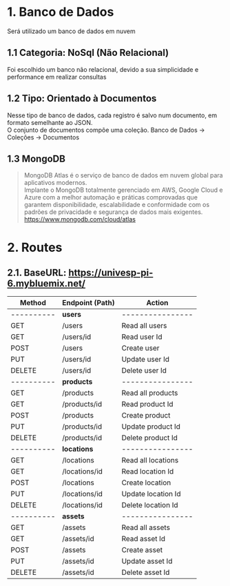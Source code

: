 # 1. Banco de Dados

Será utilizado um banco de dados em nuvem

## 1.1 Categoria: NoSql (Não Relacional)

Foi escolhido um banco não relacional, devido a sua simplicidade e performance em realizar consultas

## 1.2 Tipo: Orientado à Documentos

Nesse tipo de banco de dados, cada registro é salvo num documento, em formato semelhante ao JSON.  
O conjunto de documentos compõe uma coleção.
Banco de Dados -> Coleções -> Documentos

## 1.3 MongoDB

> MongoDB Atlas é o serviço de banco de dados em nuvem global para aplicativos modernos.  
> Implante o MongoDB totalmente gerenciado em AWS, Google Cloud e Azure com a melhor automação e práticas comprovadas que garantem disponibilidade, escalabilidade e conformidade com os padrões de privacidade e segurança de dados mais exigentes.  
> <https://www.mongodb.com/cloud/atlas>

# 2. Routes

## 2.1. BaseURL: https://univesp-pi-6.mybluemix.net/

| Method     | Endpoint (Path) | Action             |
| ---------- | --------------- | ------------------ |
| ---------- | **users**       | ----------------   |
| GET        | /users          | Read all users     |
| GET        | /users/id       | Read user Id       |
| POST       | /users          | Create user        |
| PUT        | /users/id       | Update user Id     |
| DELETE     | /users/id       | Delete user Id     |
| ---------- | **products**    | ----------------   |
| GET        | /products       | Read all products  |
| GET        | /products/id    | Read product Id    |
| POST       | /products       | Create product     |
| PUT        | /products/id    | Update product Id  |
| DELETE     | /products/id    | Delete product Id  |
| ---------- | **locations**   | ----------------   |
| GET        | /locations      | Read all locations |
| GET        | /locations/id   | Read location Id   |
| POST       | /locations      | Create location    |
| PUT        | /locations/id   | Update location Id |
| DELETE     | /locations/id   | Delete location Id |
| ---------- | **assets**      | ----------------   |
| GET        | /assets         | Read all assets    |
| GET        | /assets/id      | Read asset Id      |
| POST       | /assets         | Create asset       |
| PUT        | /assets/id      | Update asset Id    |
| DELETE     | /assets/id      | Delete asset Id    |
